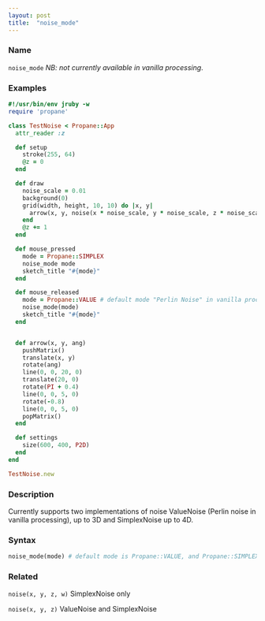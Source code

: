 ```yaml
---
layout: post
title:  "noise_mode"
---
```


### Name ###

`noise_mode` _NB: not currently available in vanilla processing_.

### Examples ###

```ruby
#!/usr/bin/env jruby -w
require 'propane'

class TestNoise < Propane::App
  attr_reader :z

  def setup
    stroke(255, 64)
    @z = 0
  end

  def draw
    noise_scale = 0.01
    background(0)
    grid(width, height, 10, 10) do |x, y|
      arrow(x, y, noise(x * noise_scale, y * noise_scale, z * noise_scale) * TWO_PI * 2)
    end
    @z += 1
  end

  def mouse_pressed
    mode = Propane::SIMPLEX
    noise_mode mode
    sketch_title "#{mode}"
  end

  def mouse_released
    mode = Propane::VALUE # default mode "Perlin Noise" in vanilla processing
    noise_mode(mode)
    sketch_title "#{mode}"
  end


  def arrow(x, y, ang)
    pushMatrix()
    translate(x, y)
    rotate(ang)
    line(0, 0, 20, 0)
    translate(20, 0)
    rotate(PI + 0.4)
    line(0, 0, 5, 0)
    rotate(-0.8)
    line(0, 0, 5, 0)
    popMatrix()
  end

  def settings
    size(600, 400, P2D)
  end
end

TestNoise.new

```

### Description	###

Currently supports two implementations of noise ValueNoise (Perlin noise in vanilla processing), up to 3D and SimplexNoise up to 4D.

### Syntax ###

```ruby
noise_mode(mode) # default mode is Propane::VALUE, and Propane::SIMPLEX
```

### Related ###

`noise(x, y, z, w)` SimplexNoise only

`noise(x, y, z)` ValueNoise and SimplexNoise
